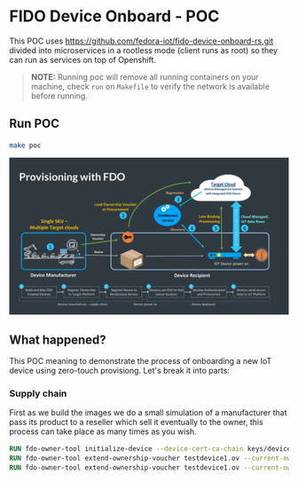 # FIDO Device Onboard - POC

This POC uses https://github.com/fedora-iot/fido-device-onboard-rs.git divided into microservices in a rootless mode (client runs as root) so they can run as services on top of Openshift.

> **NOTE:** Running poc will remove all running containers on your machine, check `run` on `Makefile` to verify the network is available before running.

## Run POC

```bash
make poc
```

![provisioning with fdo](images/provisioning-with-fdo-hi-res.jpg)

## What happened?

This POC meaning to demonstrate the process of onboarding a new IoT device using zero-touch provisiong.
Let's break it into parts:

### Supply chain

First as we build the images we do a small simulation of a manufacturer that pass its product to a reseller which sell it eventually to the owner, this process can take place as many times as you wish.

```dockerfile
RUN fdo-owner-tool initialize-device --device-cert-ca-chain keys/device_ca_cert.pem --device-cert-ca-private-key keys/device_ca_key.der --manufacturer-cert keys/manufacturer_cert.pem testdevice1 testdevice1.ov testdevice1.dc --rendezvous-info rendezvous-info.yml
RUN fdo-owner-tool extend-ownership-voucher testdevice1.ov --current-owner-private-key keys/manufacturer_key.der --new-owner-cert keys/reseller_cert.pem
RUN fdo-owner-tool extend-ownership-voucher testdevice1.ov --current-owner-private-key keys/reseller_key.der --new-owner-cert keys/owner_cert.pem
```
